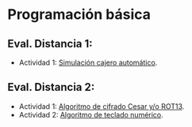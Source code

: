 # Programación básica

## Eval. Distancia 1: 
- Actividad 1: [Simulación cajero automático](cajero).

## Eval. Distancia 2:
- Actividad 1: [Algoritmo de cifrado Cesar y/o ROT13](rot13).
- Actividad 2: [Algoritmo de teclado numérico](teclado-celular).
